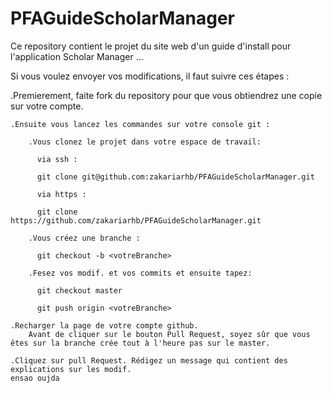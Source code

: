 # PFAGuideScholarManager
Ce repository contient le projet du site web d'un guide d'install pour l'application Scholar Manager ...

Si vous voulez envoyer vos modifications, il faut suivre ces étapes :

.Premierement, faite fork du repository pour que vous obtiendrez une copie sur votre compte.

	.Ensuite vous lancez les commandes sur votre console git :

        .Vous clonez le projet dans votre espace de travail:

          via ssh :

          git clone git@github.com:zakariarhb/PFAGuideScholarManager.git

          via https :

          git clone https://github.com/zakariarhb/PFAGuideScholarManager.git

        .Vous créez une branche :

          git checkout -b <votreBranche>

        .Fesez vos modif. et vos commits et ensuite tapez:

          git checkout master

          git push origin <votreBranche>

	.Recharger la page de votre compte github.
		Avant de cliquer sur le bouton Pull Request, soyez sûr que vous êtes sur la branche crée tout à l'heure pas sur le master.

	.Cliquez sur pull Request. Rédigez un message qui contient des explications sur les modif.
	ensao oujda
